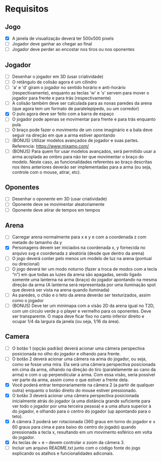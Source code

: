 # Requisitos

## Jogo

- [x] A janela de visualização deverá ter 500x500 pixels
- [ ] Jogador deve ganhar ao chegar ao final
- [ ] Jogador deve perder ao encostar nos tiros ou nos oponentes

## Jogador

- [ ] Desenhar o jogador em 3D (usar criatividade)
- [ ] O retângulo de colisão agora é um cilindro
- [ ] 'a' e 'd' giram o jogador no sentido horário e anti-horário (respectivamente), enquanto as teclas 'w' e 's' servem para mover o jogador para frente e para trás (respectivamente)
- [ ] A colisão também deve ser calculada para as novas paredes da arena (que agora tem um formato de paralelepípedo, ou um corredor)
- [x] O pulo agora deve ser feito com a barra de espaço
- [ ] O jogador pode apenas se movimentar para frente e para trás enquanto pula
- [ ] O braço pode fazer o movimento de um cone imaginário e a bala deve seguir na direção em que a arma estiver apontando
- [ ] (BONUS) Utilizar modelos avançados de jogador e suas partes. Referencia: https://www.mixamo.com/
- [ ] (BONUS) Para quem for usar modelos avançados, será permitido usar a arma acoplada ao ombro para não ter que movimentar o braço do modelo. Neste caso, as funcionalidades referentes ao braço descritas nos itens anteriores deverão ser implementadas para a arma (ou seja, controle com o mouse, atirar, etc).

## Oponentes 

- [ ] Desenhar o oponente em 3D (usar criatividade)
- [ ] Oponente deve se movimentar aleatoriamente
- [ ] Oponente deve atirar de tempos em tempos

## Arena

- [ ] Carregar arena normalmente para x e y e com a coordenada z com metade do tamanho da y
- [x] Personagens devem ser iniciados na coordenada x, y fornecida no arquivo svg e coordenada z aleatória (desde que dentro da arena)
- [ ] O jogo deverá conter pelo menos um modelo de luz na arena (pontual ou direcional)
- [ ] O jogo deverá ter um modo noturno (fazer a troca de modos com a tecla “n”) em que todas as luzes da arena são apagadas, sendo ligado somente uma lanterna na arma (braço) do jogador apontando na mesma direção da arma (A lanterna será representada por uma iluminação spot que deverá ser vista na arena quando iluminada)
- [ ] As paredes, o chão e o teto da arena deverão ser texturizados, assim como o jogador
- [ ] (BONUS) Deve ter um minimapa com a visão 2D da arena igual no T2D, com um circulo verde p o player e vermelho para os oponentes. Deve ser transparente. O  mapa  deve  ficar  fixo  no  canto  inferior  direito  e  ocupar  1/4  da  largura  da  janela  (ou 
seja, 1/16 da área).

## Camera

- [ ] O botão 1 (opção padrão) deverá acionar uma câmera perspectiva posicionada no olho do jogador e olhando para frente. 
- [ ] O botão 2 deverá acionar uma câmera na arma do jogador, ou seja, como se fosse uma mira. Ela será uma câmera perspectiva posicionada em cima da arma, olhando na direção do tiro (paralelamente ao cano da arma) e com o up perpendicular a arma. Com essa visão, seria possível ver parte da arma, assim como o que estiver a frente dela.
- [x] Você poderá entrar temporariamente na câmera 2 (a partir de qualquer outra) enquanto o botão direito do mouse estiver pressionado. 
- [x] O botão 3 deverá acionar uma câmera perspectiva posicionada inicialmente atrás do jogador (a uma distância grande suficiente para ver todo o jogador por uma terceira pessoa) e a uma altura superior à do jogador, e olhando para o centro do jogador (up apontando para o teto). 
- [x] A câmera 3 poderá ser rotacionada (360 graus em torno do jogador e ± 60 graus para cima e para baixo do centro do jogado) quando pressionada a tecla x, resultando em um movimento esférico em volta do jogador.
- [x] As teclas de + e – devem controlar o zoom da câmera 3.
- [ ] Incluir um arquivo README.txt junto com o código fonte do jogo explicando os atalhos e funcionalidades adiconais.